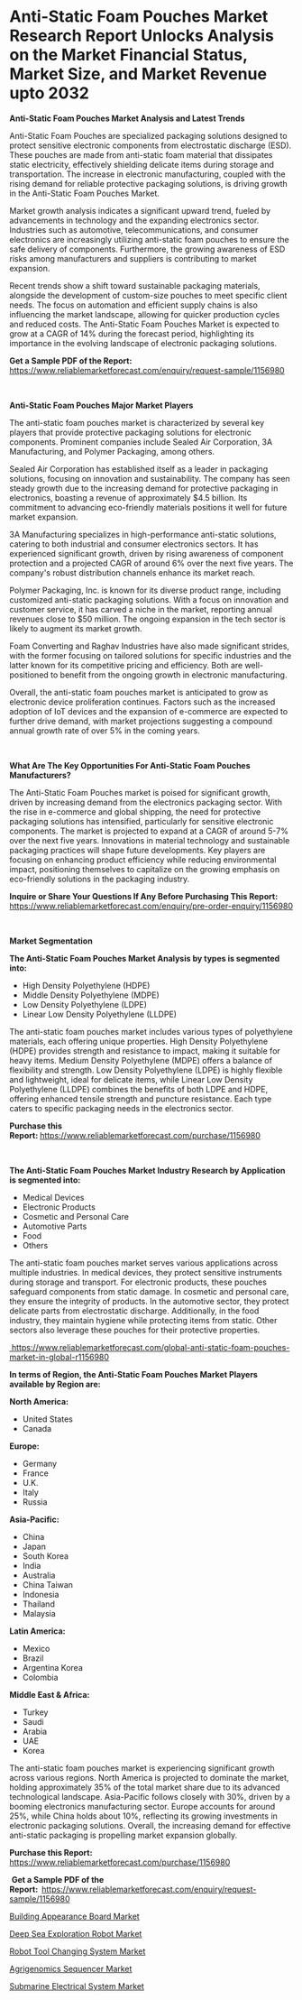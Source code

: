 <p><h1>Anti-Static Foam Pouches Market Research Report Unlocks Analysis on the Market Financial Status, Market Size, and Market Revenue upto 2032</h1></p><p><strong>Anti-Static Foam Pouches Market Analysis and Latest Trends</strong></p>
<p><p>Anti-Static Foam Pouches are specialized packaging solutions designed to protect sensitive electronic components from electrostatic discharge (ESD). These pouches are made from anti-static foam material that dissipates static electricity, effectively shielding delicate items during storage and transportation. The increase in electronic manufacturing, coupled with the rising demand for reliable protective packaging solutions, is driving growth in the Anti-Static Foam Pouches Market.</p><p>Market growth analysis indicates a significant upward trend, fueled by advancements in technology and the expanding electronics sector. Industries such as automotive, telecommunications, and consumer electronics are increasingly utilizing anti-static foam pouches to ensure the safe delivery of components. Furthermore, the growing awareness of ESD risks among manufacturers and suppliers is contributing to market expansion.</p><p>Recent trends show a shift toward sustainable packaging materials, alongside the development of custom-size pouches to meet specific client needs. The focus on automation and efficient supply chains is also influencing the market landscape, allowing for quicker production cycles and reduced costs. The Anti-Static Foam Pouches Market is expected to grow at a CAGR of 14% during the forecast period, highlighting its importance in the evolving landscape of electronic packaging solutions.</p></p>
<p><strong>Get a Sample PDF of the Report:&nbsp;</strong> <a href="https://www.reliablemarketforecast.com/enquiry/request-sample/1156980?utm_campaign=1885&utm_medium=2&utm_source=Github&utm_content=ia&utm_term=21032025&utm_id=anti-static-foam-pouches">https://www.reliablemarketforecast.com/enquiry/request-sample/1156980</a></p>
<p>&nbsp;</p>
<p><strong>Anti-Static Foam Pouches Major Market Players</strong></p>
<p><p>The anti-static foam pouches market is characterized by several key players that provide protective packaging solutions for electronic components. Prominent companies include Sealed Air Corporation, 3A Manufacturing, and Polymer Packaging, among others.</p><p>Sealed Air Corporation has established itself as a leader in packaging solutions, focusing on innovation and sustainability. The company has seen steady growth due to the increasing demand for protective packaging in electronics, boasting a revenue of approximately $4.5 billion. Its commitment to advancing eco-friendly materials positions it well for future market expansion.</p><p>3A Manufacturing specializes in high-performance anti-static solutions, catering to both industrial and consumer electronics sectors. It has experienced significant growth, driven by rising awareness of component protection and a projected CAGR of around 6% over the next five years. The company's robust distribution channels enhance its market reach.</p><p>Polymer Packaging, Inc. is known for its diverse product range, including customized anti-static packaging solutions. With a focus on innovation and customer service, it has carved a niche in the market, reporting annual revenues close to $50 million. The ongoing expansion in the tech sector is likely to augment its market growth.</p><p>Foam Converting and Raghav Industries have also made significant strides, with the former focusing on tailored solutions for specific industries and the latter known for its competitive pricing and efficiency. Both are well-positioned to benefit from the ongoing growth in electronic manufacturing.</p><p>Overall, the anti-static foam pouches market is anticipated to grow as electronic device proliferation continues. Factors such as the increased adoption of IoT devices and the expansion of e-commerce are expected to further drive demand, with market projections suggesting a compound annual growth rate of over 5% in the coming years.</p></p>
<p>&nbsp;</p>
<p><strong>What Are The Key Opportunities For Anti-Static Foam Pouches Manufacturers?</strong></p>
<p><p>The Anti-Static Foam Pouches market is poised for significant growth, driven by increasing demand from the electronics packaging sector. With the rise in e-commerce and global shipping, the need for protective packaging solutions has intensified, particularly for sensitive electronic components. The market is projected to expand at a CAGR of around 5-7% over the next five years. Innovations in material technology and sustainable packaging practices will shape future developments. Key players are focusing on enhancing product efficiency while reducing environmental impact, positioning themselves to capitalize on the growing emphasis on eco-friendly solutions in the packaging industry.</p></p>
<p><strong>Inquire or Share Your Questions If Any Before Purchasing This Report:</strong> <a href="https://www.reliablemarketforecast.com/enquiry/pre-order-enquiry/1156980?utm_campaign=1885&utm_medium=2&utm_source=Github&utm_content=ia&utm_term=21032025&utm_id=anti-static-foam-pouches">https://www.reliablemarketforecast.com/enquiry/pre-order-enquiry/1156980</a></p>
<p>&nbsp;</p>
<p><strong>Market Segmentation</strong></p>
<p><strong>The Anti-Static Foam Pouches Market Analysis by types is segmented into:</strong></p>
<p><ul><li>High Density Polyethylene (HDPE)</li><li>Middle Density Polyethylene (MDPE)</li><li>Low Density Polyethylene (LDPE)</li><li>Linear Low Density Polyethylene (LLDPE)</li></ul></p>
<p><p>The anti-static foam pouches market includes various types of polyethylene materials, each offering unique properties. High Density Polyethylene (HDPE) provides strength and resistance to impact, making it suitable for heavy items. Medium Density Polyethylene (MDPE) offers a balance of flexibility and strength. Low Density Polyethylene (LDPE) is highly flexible and lightweight, ideal for delicate items, while Linear Low Density Polyethylene (LLDPE) combines the benefits of both LDPE and HDPE, offering enhanced tensile strength and puncture resistance. Each type caters to specific packaging needs in the electronics sector.</p></p>
<p><strong>Purchase this Report:&nbsp;</strong><a href="https://www.reliablemarketforecast.com/purchase/1156980?utm_campaign=1885&utm_medium=2&utm_source=Github&utm_content=ia&utm_term=21032025&utm_id=anti-static-foam-pouches">https://www.reliablemarketforecast.com/purchase/1156980</a></p>
<p>&nbsp;</p>
<p><strong>The Anti-Static Foam Pouches Market Industry Research by Application is segmented into:</strong></p>
<p><ul><li>Medical Devices</li><li>Electronic Products</li><li>Cosmetic and Personal Care</li><li>Automotive Parts</li><li>Food</li><li>Others</li></ul></p>
<p><p>The anti-static foam pouches market serves various applications across multiple industries. In medical devices, they protect sensitive instruments during storage and transport. For electronic products, these pouches safeguard components from static damage. In cosmetic and personal care, they ensure the integrity of products. In the automotive sector, they protect delicate parts from electrostatic discharge. Additionally, in the food industry, they maintain hygiene while protecting items from static. Other sectors also leverage these pouches for their protective properties.</p></p>
<p><a href="https://www.reliablemarketforecast.com/global-anti-static-foam-pouches-market-in-global-r1156980?utm_campaign=1885&utm_medium=2&utm_source=Github&utm_content=ia&utm_term=21032025&utm_id=anti-static-foam-pouches">&nbsp;https://www.reliablemarketforecast.com/global-anti-static-foam-pouches-market-in-global-r1156980</a></p>
<p><strong>In terms of Region, the Anti-Static Foam Pouches Market Players available by Region are:</strong></p>
<p>
    <p> <strong> North America: </strong>
        <ul>
            <li>United States</li>
            <li>Canada</li>
        </ul>
        </p> 
    <p> <strong> Europe: </strong>
        <ul>
            <li>Germany</li>
            <li>France</li>
            <li>U.K.</li>
            <li>Italy</li>
            <li>Russia</li>
        </ul>
        </p> 
    <p> <strong> Asia-Pacific: </strong>
        <ul>
            <li>China</li>
            <li>Japan</li>
            <li>South Korea</li>
            <li>India</li>
            <li>Australia</li>
            <li>China Taiwan</li>
            <li>Indonesia</li>
            <li>Thailand</li>
            <li>Malaysia</li>
        </ul>
        </p> 
    <p> <strong> Latin America: </strong>
        <ul>
            <li>Mexico</li>
            <li>Brazil</li>
            <li>Argentina Korea</li>
            <li>Colombia</li>
        </ul>
        </p> 
    <p> <strong> Middle East & Africa: </strong>
        <ul>
            <li>Turkey</li>
            <li>Saudi</li>
            <li>Arabia</li>
            <li>UAE</li>
            <li>Korea</li>
        </ul>
    </p>
    </p>
<p><p>The anti-static foam pouches market is experiencing significant growth across various regions. North America is projected to dominate the market, holding approximately 35% of the total market share due to its advanced technological landscape. Asia-Pacific follows closely with 30%, driven by a booming electronics manufacturing sector. Europe accounts for around 25%, while China holds about 10%, reflecting its growing investments in electronic packaging solutions. Overall, the increasing demand for effective anti-static packaging is propelling market expansion globally.</p></p>
<p><strong>Purchase this Report: </strong><a href="https://www.reliablemarketforecast.com/purchase/1156980?utm_campaign=1885&utm_medium=2&utm_source=Github&utm_content=ia&utm_term=21032025&utm_id=anti-static-foam-pouches">https://www.reliablemarketforecast.com/purchase/1156980</a></p>
<p>&nbsp;<strong>Get a Sample PDF of the Report:&nbsp;&nbsp;</strong><a href="https://www.reliablemarketforecast.com/enquiry/request-sample/1156980?utm_campaign=1885&utm_medium=2&utm_source=Github&utm_content=ia&utm_term=21032025&utm_id=anti-static-foam-pouches">https://www.reliablemarketforecast.com/enquiry/request-sample/1156980</a></p>
<p><strong></strong></p>
<p><p><a href="https://github.com/elhibacajka/Market-Research-Report-List-1/blob/main/building-appearance-board-market.md?utm_campaign=1885&utm_medium=2&utm_source=Github&utm_content=ia&utm_term=21032025&utm_id=anti-static-foam-pouches">Building Appearance Board Market</a></p><p><a href="https://github.com/ienamoun/Market-Research-Report-List-1/blob/main/deep-sea-exploration-robot-market.md?utm_campaign=1885&utm_medium=2&utm_source=Github&utm_content=ia&utm_term=21032025&utm_id=anti-static-foam-pouches">Deep Sea Exploration Robot Market</a></p><p><a href="https://github.com/jolashta/Market-Research-Report-List-1/blob/main/robot-tool-changing-system-market.md?utm_campaign=1885&utm_medium=2&utm_source=Github&utm_content=ia&utm_term=21032025&utm_id=anti-static-foam-pouches">Robot Tool Changing System Market</a></p><p><a href="https://github.com/drevertevell/Market-Research-Report-List-1/blob/main/agrigenomics-sequencer-market.md?utm_campaign=1885&utm_medium=2&utm_source=Github&utm_content=ia&utm_term=21032025&utm_id=anti-static-foam-pouches">Agrigenomics Sequencer Market</a></p><p><a href="https://github.com/lazregaartun/Market-Research-Report-List-1/blob/main/submarine-electrical-system-market.md?utm_campaign=1885&utm_medium=2&utm_source=Github&utm_content=ia&utm_term=21032025&utm_id=anti-static-foam-pouches">Submarine Electrical System Market</a></p></p>